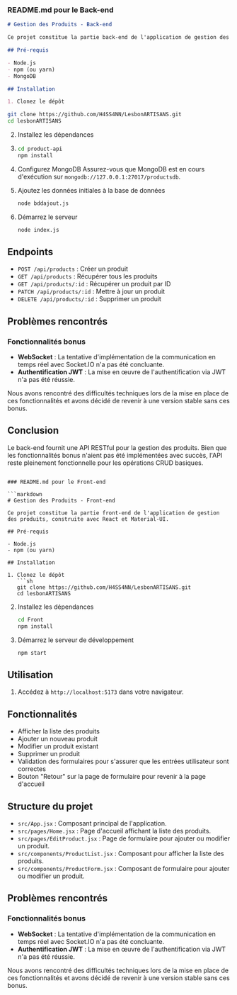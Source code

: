 

### README.md pour le Back-end

```markdown
# Gestion des Produits - Back-end

Ce projet constitue la partie back-end de l'application de gestion des produits, construite avec Node.js, Express et MongoDB.

## Pré-requis

- Node.js
- npm (ou yarn)
- MongoDB

## Installation

1. Clonez le dépôt
 ````
   ```sh
   git clone https://github.com/H4SS4NN/LesbonARTISANS.git
   cd lesbonARTISANS
   ```

2. Installez les dépendances
3. 
   ```sh
   cd product-api
   npm install
   ```

4. Configurez MongoDB
   Assurez-vous que MongoDB est en cours d'exécution sur `mongodb://127.0.0.1:27017/productsdb`.

5. Ajoutez les données initiales à la base de données
   ```sh
   node bddajout.js
   ```

6. Démarrez le serveur
   ```sh
   node index.js
   ```

## Endpoints

- `POST /api/products` : Créer un produit
- `GET /api/products` : Récupérer tous les produits
- `GET /api/products/:id` : Récupérer un produit par ID
- `PATCH /api/products/:id` : Mettre à jour un produit
- `DELETE /api/products/:id` : Supprimer un produit

## Problèmes rencontrés

### Fonctionnalités bonus

- **WebSocket** : La tentative d'implémentation de la communication en temps réel avec Socket.IO n'a pas été concluante.
- **Authentification JWT** : La mise en œuvre de l'authentification via JWT n'a pas été réussie.

Nous avons rencontré des difficultés techniques lors de la mise en place de ces fonctionnalités et avons décidé de revenir à une version stable sans ces bonus.

## Conclusion

Le back-end fournit une API RESTful pour la gestion des produits. Bien que les fonctionnalités bonus n'aient pas été implémentées avec succès, l'API reste pleinement fonctionnelle pour les opérations CRUD basiques.
```

### README.md pour le Front-end

```markdown
# Gestion des Produits - Front-end

Ce projet constitue la partie front-end de l'application de gestion des produits, construite avec React et Material-UI.

## Pré-requis

- Node.js
- npm (ou yarn)

## Installation

1. Clonez le dépôt
   ```sh
   git clone https://github.com/H4SS4NN/LesbonARTISANS.git
   cd lesbonARTISANS
   ```

2. Installez les dépendances
   ```sh
   cd Front
   npm install
   ```

3. Démarrez le serveur de développement
   ```sh
   npm start
   ```

## Utilisation

1. Accédez à `http://localhost:5173` dans votre navigateur.

## Fonctionnalités

- Afficher la liste des produits
- Ajouter un nouveau produit
- Modifier un produit existant
- Supprimer un produit
- Validation des formulaires pour s'assurer que les entrées utilisateur sont correctes
- Bouton "Retour" sur la page de formulaire pour revenir à la page d'accueil

## Structure du projet

- `src/App.jsx` : Composant principal de l'application.
- `src/pages/Home.jsx` : Page d'accueil affichant la liste des produits.
- `src/pages/EditProduct.jsx` : Page de formulaire pour ajouter ou modifier un produit.
- `src/components/ProductList.jsx` : Composant pour afficher la liste des produits.
- `src/components/ProductForm.jsx` : Composant de formulaire pour ajouter ou modifier un produit.

## Problèmes rencontrés

### Fonctionnalités bonus

- **WebSocket** : La tentative d'implémentation de la communication en temps réel avec Socket.IO n'a pas été concluante.
- **Authentification JWT** : La mise en œuvre de l'authentification via JWT n'a pas été réussie.

Nous avons rencontré des difficultés techniques lors de la mise en place de ces fonctionnalités et avons décidé de revenir à une version stable sans ces bonus.

